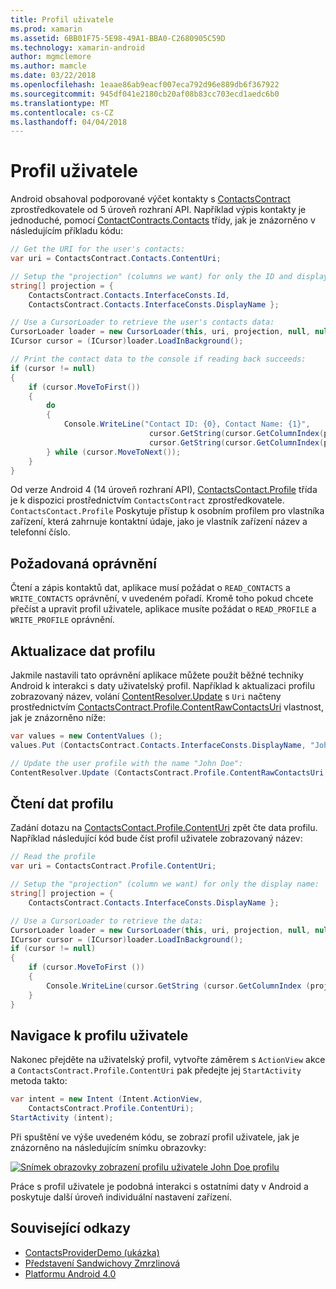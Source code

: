 ```yaml
---
title: Profil uživatele
ms.prod: xamarin
ms.assetid: 6BB01F75-5E98-49A1-BBA0-C2680905C59D
ms.technology: xamarin-android
author: mgmclemore
ms.author: mamcle
ms.date: 03/22/2018
ms.openlocfilehash: 1eaae86ab9eacf007eca792d96e889db6f367922
ms.sourcegitcommit: 945df041e2180cb20af08b83cc703ecd1aedc6b0
ms.translationtype: MT
ms.contentlocale: cs-CZ
ms.lasthandoff: 04/04/2018
---
```

# <a name="user-profile"></a>Profil uživatele

Android obsahoval podporované výčet kontakty s [ContactsContract](https://developer.xamarin.com/api/type/Android.Provider.ContactsContract/) zprostředkovatele od 5 úroveň rozhraní API. Například výpis kontakty je jednoduché, pomocí [ContactContracts.Contacts](https://developer.xamarin.com/api/type/Android.Provider.ContactsContract+Contacts/) třídy, jak je znázorněno v následujícím příkladu kódu:

```csharp
// Get the URI for the user's contacts:
var uri = ContactsContract.Contacts.ContentUri;

// Setup the "projection" (columns we want) for only the ID and display name:
string[] projection = {
    ContactsContract.Contacts.InterfaceConsts.Id, 
    ContactsContract.Contacts.InterfaceConsts.DisplayName };

// Use a CursorLoader to retrieve the user's contacts data:
CursorLoader loader = new CursorLoader(this, uri, projection, null, null, null);
ICursor cursor = (ICursor)loader.LoadInBackground();

// Print the contact data to the console if reading back succeeds:
if (cursor != null)
{
    if (cursor.MoveToFirst())
    {
        do
        {
            Console.WriteLine("Contact ID: {0}, Contact Name: {1}",
                               cursor.GetString(cursor.GetColumnIndex(projection[0])),
                               cursor.GetString(cursor.GetColumnIndex(projection[1])));
        } while (cursor.MoveToNext());
    }
}
```

Od verze Android 4 (14 úroveň rozhraní API), [ContactsContact.Profile](https://developer.xamarin.com/api/type/Android.Provider.ContactsContract+Profile/) třída je k dispozici prostřednictvím `ContactsContract` zprostředkovatele. `ContactsContact.Profile` Poskytuje přístup k osobním profilem pro vlastníka zařízení, která zahrnuje kontaktní údaje, jako je vlastník zařízení název a telefonní číslo.


## <a name="required-permissions"></a>Požadovaná oprávnění

Čtení a zápis kontaktů dat, aplikace musí požádat o `READ_CONTACTS` a `WRITE_CONTACTS` oprávnění, v uvedeném pořadí.
Kromě toho pokud chcete přečíst a upravit profil uživatele, aplikace musíte požádat o `READ_PROFILE` a `WRITE_PROFILE` oprávnění.


## <a name="updating-profile-data"></a>Aktualizace dat profilu

Jakmile nastavili tato oprávnění aplikace můžete použít běžné techniky Android k interakci s daty uživatelský profil. Například k aktualizaci profilu zobrazovaný název, volání [ContentResolver.Update](https://developer.xamarin.com/api/member/Android.Content.ContentResolver.Update) s `Uri` načteny prostřednictvím [ContactsContract.Profile.ContentRawContactsUri](https://developer.xamarin.com/api/property/Android.Provider.ContactsContract+Profile.ContentRawContactsUri/) vlastnost, jak je znázorněno níže:

```csharp
var values = new ContentValues ();
values.Put (ContactsContract.Contacts.InterfaceConsts.DisplayName, "John Doe");

// Update the user profile with the name "John Doe":
ContentResolver.Update (ContactsContract.Profile.ContentRawContactsUri, values, null, null);
```

## <a name="reading-profile-data"></a>Čtení dat profilu

Zadání dotazu na [ContactsContact.Profile.ContentUri](https://developer.xamarin.com/api/property/Android.Provider.ContactsContract+Profile.ContentUri/) zpět čte data profilu. Například následující kód bude číst profil uživatele zobrazovaný název:

```csharp
// Read the profile
var uri = ContactsContract.Profile.ContentUri;

// Setup the "projection" (column we want) for only the display name:
string[] projection = {
    ContactsContract.Contacts.InterfaceConsts.DisplayName };

// Use a CursorLoader to retrieve the data:
CursorLoader loader = new CursorLoader(this, uri, projection, null, null, null);
ICursor cursor = (ICursor)loader.LoadInBackground();
if (cursor != null)
{
    if (cursor.MoveToFirst ())
    {
        Console.WriteLine(cursor.GetString (cursor.GetColumnIndex (projection [0])));
    }
}
```

## <a name="navigating-to-the-user-profile"></a>Navigace k profilu uživatele

Nakonec přejděte na uživatelský profil, vytvořte záměrem s `ActionView` akce a `ContactsContract.Profile.ContentUri` pak předejte jej `StartActivity` metoda takto:

```csharp
var intent = new Intent (Intent.ActionView,
    ContactsContract.Profile.ContentUri);           
StartActivity (intent);
```

Při spuštění ve výše uvedeném kódu, se zobrazí profil uživatele, jak je znázorněno na následujícím snímku obrazovky:

[![Snímek obrazovky zobrazení profilu uživatele John Doe profilu](user-profile-images/01-profile-screen-sml.png)](user-profile-images/01-profile-screen.png#lightbox)

Práce s profil uživatele je podobná interakci s ostatními daty v Android a poskytuje další úroveň individuální nastavení zařízení.



## <a name="related-links"></a>Související odkazy

- [ContactsProviderDemo (ukázka)](https://developer.xamarin.com/samples/monodroid/ContactsProviderDemo/)
- [Představení Sandwichovy Zmrzlinová](http://www.android.com/about/ice-cream-sandwich/)
- [Platformu Android 4.0](http://developer.android.com/sdk/android-4.0.html)
